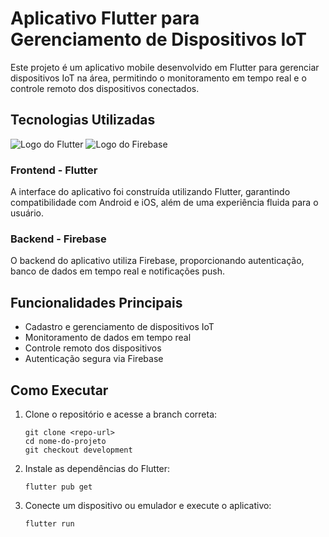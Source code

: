 # Aplicativo Flutter para Gerenciamento de Dispositivos IoT

Este projeto é um aplicativo mobile desenvolvido em Flutter para gerenciar dispositivos IoT na área, permitindo o monitoramento em tempo real e o controle remoto dos dispositivos conectados.

## Tecnologias Utilizadas

![Logo do Flutter](https://cdn.iconscout.com/icon/free/png-256/flutter-2038877-1720090.png) ![Logo do Firebase](https://cdn.prod.website-files.com/60f1b55d24a86131d2ec40bd/61e9cf7dcadf0932750a2e14_Firebase-logo.png)

### Frontend - Flutter

A interface do aplicativo foi construída utilizando Flutter, garantindo compatibilidade com Android e iOS, além de uma experiência fluida para o usuário.

### Backend - Firebase

O backend do aplicativo utiliza Firebase, proporcionando autenticação, banco de dados em tempo real e notificações push.

## Funcionalidades Principais

- Cadastro e gerenciamento de dispositivos IoT
- Monitoramento de dados em tempo real
- Controle remoto dos dispositivos
- Autenticação segura via Firebase

## Como Executar
1. Clone o repositório e acesse a branch correta:

    ```
    git clone <repo-url>
    cd nome-do-projeto
    git checkout development
    ```

2. Instale as dependências do Flutter:

    `flutter pub get`

3. Conecte um dispositivo ou emulador e execute o aplicativo:

    `flutter run`
